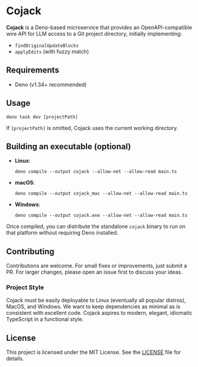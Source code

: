 # Cojack

**Cojack** is a Deno-based microservice that provides an OpenAPI-compatible wire API for LLM access to a Git project directory, initially implementing:
- `findOriginalUpdateBlocks`
- `applyEdits` (with fuzzy match)

## Requirements
- Deno (v1.34+ recommended)

## Usage

```
deno task dev [projectPath]
```

If `[projectPath]` is omitted, Cojack uses the current working directory.

## Building an executable (optional)
- **Linux**:
    ```
    deno compile --output cojack --allow-net --allow-read main.ts
    ```
- **macOS**:
    ```
    deno compile --output cojack_mac --allow-net --allow-read main.ts
    ```
- **Windows**:
    ```
    deno compile --output cojack.exe --allow-net --allow-read main.ts
    ```

Once compiled, you can distribute the standalone `cojack` binary to run on that platform without requiring Deno installed.

## Contributing

Contributions are welcome. For small fixes or improvements, just submit a PR. For larger changes, please open an issue first to discuss your ideas.

### Project Style

Cojack must be easily deployable to Linux (eventually all popular distros), MacOS, and Windows. We want to keep dependencies as minimal as is consistent with excellent code. Cojack aspires to modern, elegant, idiomatic TypeScript in a functional style.

## License

This project is licensed under the MIT License. See the [LICENSE](LICENSE) file for details.



